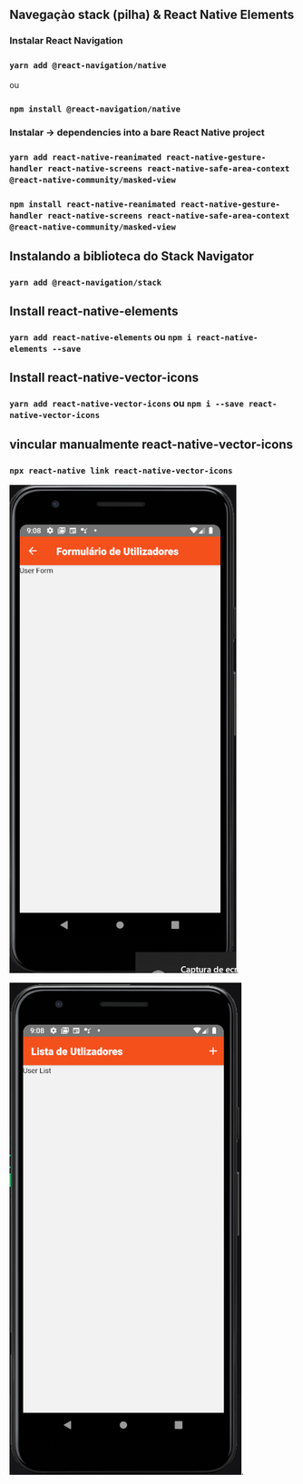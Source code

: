 ## Navegaçào stack (pilha) & React Native Elements

### Instalar React Navigation
### `yarn add @react-navigation/native`
ou
### `npm install @react-navigation/native`

### Instalar -> dependencies into a bare React Native project
### `yarn add react-native-reanimated react-native-gesture-handler react-native-screens react-native-safe-area-context @react-native-community/masked-view` 

### `npm install react-native-reanimated react-native-gesture-handler react-native-screens react-native-safe-area-context @react-native-community/masked-view` 

## Instalando a biblioteca do Stack Navigator
### `yarn add @react-navigation/stack`

## Install react-native-elements
### `yarn add react-native-elements` ou `npm i react-native-elements --save`


## Install react-native-vector-icons
### `yarn add react-native-vector-icons` ou `npm i --save react-native-vector-icons`

## vincular manualmente react-native-vector-icons
### `npx react-native link react-native-vector-icons`

![interface](https://github.com/mariocesar33/ReactNative-navega-o-stack/blob/master/userform.png).

![interface](https://github.com/mariocesar33/ReactNative-navega-o-stack/blob/master/userlist.png).
